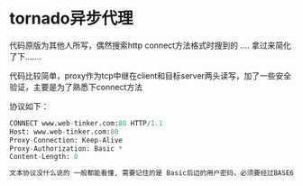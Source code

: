 tornado异步代理 
====

代码原版为其他人所写，偶然搜索http connect方法格式时搜到的 .... 拿过来简化了下.......


代码比较简单，proxy作为tcp中继在client和目标server两头读写，加了一些安全验证，主要是为了熟悉下connect方法


协议如下：

```Python
CONNECT www.web-tinker.com:80 HTTP/1.1
Host: www.web-tinker.com:80
Proxy-Connection: Keep-Alive
Proxy-Authorization: Basic *
Content-Length: 0

文本协议没什么说的 一般都能看懂, 需要记住的是 Basic后边的用户密码，必须要经过BASE64的编码
```

